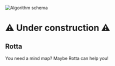 ![Algorithm schema](https://thumbs.dreamstime.com/b/under-construction-10012274.jpg)
# ⚠ Under construction ⚠
## Rotta
You need a mind map? Maybe Rotta can help you!
